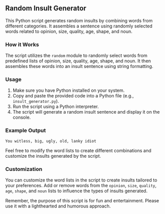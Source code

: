 ## Random Insult Generator

This Python script generates random insults by combining words from different categories. It assembles a sentence using randomly selected words related to opinion, size, quality, age, shape, and noun.

### How it Works

The script utilizes the `random` module to randomly select words from predefined lists of opinion, size, quality, age, shape, and noun. It then assembles these words into an insult sentence using string formatting.

### Usage

1. Make sure you have Python installed on your system.
2. Copy and paste the provided code into a Python file (e.g., `insult_generator.py`).
3. Run the script using a Python interpreter.
4. The script will generate a random insult sentence and display it on the console.

### Example Output

```
You witless, big, ugly, old, lanky idiot
```

Feel free to modify the word lists to create different combinations and customize the insults generated by the script.

### Customization

You can customize the word lists in the script to create insults tailored to your preferences. Add or remove words from the `opinion`, `size`, `quality`, `age`, `shape`, and `noun` lists to influence the types of insults generated.

Remember, the purpose of this script is for fun and entertainment. Please use it with a lighthearted and humorous approach.

